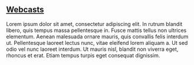 ## [Webcasts](#)

Lorem ipsum dolor sit amet, consectetur adipiscing elit. In rutrum blandit libero, quis tempus massa pellentesque in. Fusce mattis tellus non ultrices elementum. Aenean malesuada ornare mauris, quis convallis felis interdum ut. Pellentesque laoreet lectus nunc, vitae eleifend lorem aliquam a. Ut sed odio vel nunc laoreet interdum. Ut mauris nisl, blandit non viverra eget, rhoncus et erat. Etiam tempus turpis eget consequat dignissim.